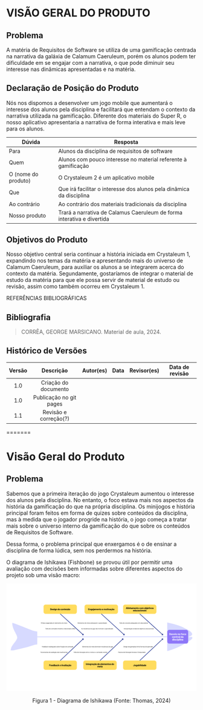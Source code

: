 # VISÃO GERAL DO PRODUTO

## Problema

A matéria de Requisitos de Software se utiliza de uma gamificação centrada na narrativa da galáxia de Calamum Caeruleum, porém os alunos podem ter dificuldade em se engajar com a narrativa, o que pode diminuir seu interesse nas dinâmicas apresentadas e na matéria.

## Declaração de Posição do Produto

Nós nos dispomos a desenvolver um jogo mobile que aumentará o interesse dos alunos pela disciplina e facilitará que entendam o contexto da narrativa utilizada na gamificação. Diferente dos materiais do Super R, o nosso aplicativo apresentaria a narrativa de forma interativa e mais leve para os alunos. 


|  Dúvida              |       Resposta               |
|---------------------|--------------------------------------------------------------------|
| Para               | Alunos da disciplina de requisitos de software      |
| Quem                | Alunos com pouco interesse no material referente à gamificação      |
| O (nome do produto) | O Crystaleum 2 é um aplicativo mobile                               |
| Que                 | Que irá facilitar o interesse dos alunos pela dinâmica da disciplina|
| Ao contrário        | Ao contrário dos materiais tradicionais da disciplina               |
| Nosso produto       | Trará a narrativa de Calamus Caeruleum de forma interativa e divertida|



## Objetivos do Produto
Nosso objetivo central seria continuar a história iniciada em Crystaleum 1, expandindo nos temas da matéria e apresentando mais do universo de Calamum Caeruleum, para auxiliar os alunos a se integrarem acerca do contexto da matéria. Segundamente, gostaríamos de integrar o material de estudo da matéria para que ele possa servir de material de estudo ou revisão, assim como também ocorreu em Crystaleum 1.

REFERÊNCIAS BIBLIOGRÁFICAS
## Bibliografia
> CORRÊA, GEORGE MARSICANO. Material de aula, 2024.

## Histórico de Versões

| Versão |          Descrição    |     Autor(es)  |      Data  |   Revisor(es) |    Data de revisão    |  
|:------:|:---------------------:|:--------------:|:----------:|:-------------:|:---------------------:|
|  1.0   | Criação do documento  |                |            |               |                       |
|  1.0   | Publicação no git pages   |            |            |               |                       |
|  1.1   | Revisão e correção(?)  |               |            |               |                       |
=======
# Visão Geral do Produto

## **Problema**
Sabemos que a primeira iteração do jogo Crystaleum aumentou o interesse dos alunos pela disciplina. No entanto, o foco estava mais nos aspectos da história da gamificação do que na própria disciplina. Os minijogos e história principal foram feitos em forma de quizes sobre conteúdos da disciplina, mas à medida que o jogador progride na história, o jogo começa a tratar mais sobre o universo interno da gamificação do que sobre os conteúdos de Requisitos de Software.

Dessa forma, o problema principal que enxergamos é o de ensinar a disciplina de forma lúdica, sem nos perdermos na história.

O diagrama de Ishikawa (Fishbone) se provou útil por permitir uma avaliação com decisões bem informadas sobre diferentes aspectos do projeto sob uma visão macro:

![Diagrama de Ishikawa](../assets/images/diagrama_ishikawa.png)

<center>Figura 1 - Diagrama de Ishikawa (Fonte: Thomas, 2024) </center>
